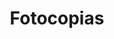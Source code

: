 ---
title: "Fotocopias"
url: /santa-cruz-de-la-sierra/fotocopias-calle-santa-barbara/
shop: Kopieren
---